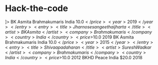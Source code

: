 # Hack-the-code
<!--This is an XML file containing the structure and definition of elements of a cd catalog-->
<?xml version="1.0" encoding="UTF-8" ?>
<?xml-stylesheet type="text/xsl" href="cdctlg.xsl" ?>
<!DOCTYPE cd[
<!ELEMENT cd (title, artist, company, country, price, year)>
<!ELEMENT title (#PCDATA)>
<!ELEMENT artist (#PCDATA)>
<!ELEMENT company (#PCDATA)>
<!ELEMENT country (#PCDATA)>
<!ELEMENT price (#PCDATA)>
<!ELEMENT year (#PCDATA)>
]>
<cd>
		<entry>
			<title>Aina Saaf Kiya</title>
			<artist>BK Asmita</artist>
			<company>Brahmakumaris</company>
			<country>India</country>
			<price>$10.0</price>
			<year>2019</year>
		</entry>
		<entry>
			<title>Jharno se sangeet hai jharta</title>
			<artist>BK Asmita</artist>
			<company>Brahmakumaris</company>
			<country>India</country>
			<price>$10.0</price>
			<year>2019</year>
		</entry>
		<entry>
			<title>Ye mat kaho khuda se</title>
			<artist>BK Asmita</artist>
			<company>Brahmakumaris</company>
			<country>India</country>
			<price>$10.0</price>
			<year>2015</year>
		</entry>
		<entry>
			<title>Shiv aapada haran</title>
			<artist>Suresh Wadkar</artist>
			<company>Brahmakumaris</company>
			<country>India</country>
			<price>$10.0</price>
			<year>2012</year>
		</entry>
		<entry>
			<title>BKHD Edition</title>
			<artist>BKHD</artist>
			<company>Peace</company>
			<country>India</country>
			<price>$20.0</price>
			<year>2018</year>
		</entry>
</cd>
